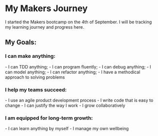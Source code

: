 <h1>My Makers Journey</h1>

I started the Makers bootcamp on the 4th of September. I will be tracking my learning journey and progress here.

<h2>My Goals:</h2>

<h3>I can make anything:</h3>
- I can TDD anything;
- I can program fluently;
- I can debug anything;
- I can model anything;
- I can refactor anything;
- I have a methodical approach to solving problems

<h3>I help my teams succeed:</h3>
- I use an agile product development process
- I write code that is easy to change
- I can justify the way I work
- I grow collaboratively

<h3>I am equipped for long-term growth:</h3>
- I can learn anything by myself
- I manage my own wellbeing
